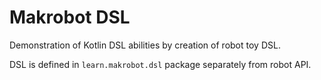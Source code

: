 # Makrobot DSL

Demonstration of Kotlin DSL abilities by creation of robot toy DSL.

DSL is defined in `learn.makrobot.dsl` package separately from robot API.
